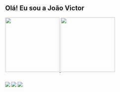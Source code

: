 ## Olá! Eu sou a João Victor
 <div>
  <a href="https://github.com/JVictor-CC">
  <img height="175em" src="https://github-readme-stats.vercel.app/api?username=JVictor-CC&show_icons=true&theme=dracula&include_all_commits=true&count_private=true"/>
  <img height="175em" src="https://github-readme-stats.vercel.app/api/top-langs/?username=JVictor-CC&layout=compact&langs_count=7&theme=dracula"/>
</div>

 ##
 
 <div>
  <a href="https://instagram.com/jv_bolshoi" target="_blank"><img src="https://img.shields.io/badge/-Instagram-%23E4405F?style=for-the-badge&logo=instagram&logoColor=white" target="_blank"></a>
  <a href="https://discord.gg/" target="_blank"><img src="https://img.shields.io/badge/Discord-7289DA?style=for-the-badge&logo=discord&logoColor=white" target="_blank"></a> 
  <a href = "mailto:labosking@gmail.com"><img src="https://img.shields.io/badge/-Gmail-%23333?style=for-the-badge&logo=gmail&logoColor=white" target="_blank"></a>
</div>
